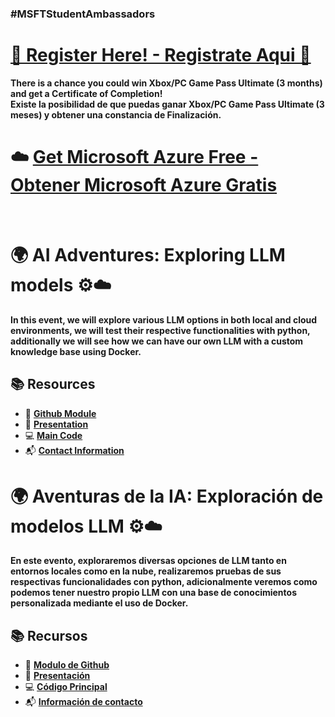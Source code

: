 ### #MSFTStudentAmbassadors

# [**🎉 Register Here! - Registrate Aqui 🎉**](https://forms.office.com/Pages/ResponsePage.aspx?id=oBzDhDusrk6tEVGdgCM-b3OCv62PznhHm-dSCaLwRlhUNDM4Q09HT0ZJREY5NE4zTFdZUzRFNU9OUi4u&wt.mc_id=studentamb_336682)

**There is a chance you could win Xbox/PC Game Pass Ultimate (3 months) and get a Certificate of Completion!**</br>
**Existe la posibilidad de que puedas ganar Xbox/PC Game Pass Ultimate (3 meses) y obtener una constancia de Finalización.**

# ☁️ [**Get Microsoft Azure Free - Obtener Microsoft Azure Gratis**](https://azure.microsoft.com/es-es/free/students?wt.mc_id=studentamb_336682)

</br>

# 🌍 AI Adventures: Exploring LLM models ⚙️☁️

**In this event, we will explore various LLM options in both local and cloud environments, we will test their respective functionalities with python, additionally we will see how we can have our own LLM with a custom knowledge base using Docker.**

## 📚 Resources

- 📘 [**Github Module**](https://github.com/pamelafox/python-openai-demos?wt.mc_id=studentamb_336682)
- 📑 [**Presentation**](https://github.com/Gilberto-Guzman-Student-Ambassadors/AI_Adventures_Exploring_LLM_Models/tree/main/presentation?wt.mc_id=studentamb_336682)
- 💻 [**Main Code**](https://github.com/Gilberto-Guzman-Student-Ambassadors/python-openai-demos-mod?wt.mc_id=studentamb_336682)
- 📬 [**Contact Information**](https://gilberto-guzman.github.io?wt.mc_id=studentamb_336682)

# 🌍 Aventuras de la IA: Exploración de modelos LLM ⚙️☁️

**En este evento, exploraremos diversas opciones de LLM tanto en entornos locales como en la nube, realizaremos pruebas de sus respectivas funcionalidades con python, adicionalmente veremos como podemos tener nuestro propio LLM con una base de conocimientos personalizada mediante el uso de Docker.**

## 📚 Recursos

- 📘 [**Modulo de Github**](https://github.com/pamelafox/python-openai-demos?wt.mc_id=studentamb_336682)
- 📑 [**Presentación**](https://github.com/Gilberto-Guzman-Student-Ambassadors/AI_Adventures_Exploring_LLM_Models/tree/main/presentation?wt.mc_id=studentamb_336682)
- 💻 [**Código Principal**](https://github.com/Gilberto-Guzman-Student-Ambassadors/python-openai-demos-mod?wt.mc_id=studentamb_336682)
- 📬 [**Información de contacto**](https://gilberto-guzman.github.io?wt.mc_id=studentamb_336682)
